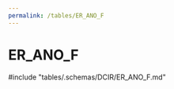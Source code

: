 ```yaml
---
permalink: /tables/ER_ANO_F
---
```

# ER\_ANO\_F
<!-- SPDX-License-Identifier: MPL-2.0 -->

<!-- ATTENTION : Ne pas supprimer ou modifier la ligne ci-dessous -->
#include "tables/.schemas/DCIR/ER_ANO_F.md"
<!-- ATTENTION : Ne pas supprimer ou modifier la ligne ci-dessus -->
